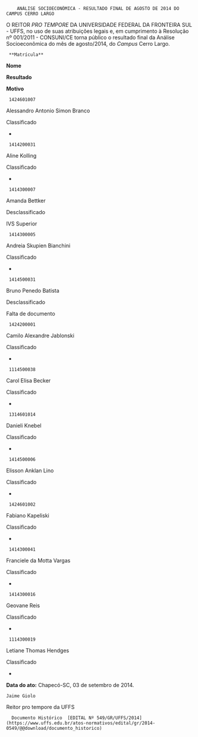         ANÁLISE SOCIOECONÔMICA - RESULTADO FINAL DE AGOSTO DE 2014 DO CAMPUS CERRO LARGO  

O REITOR *PRO TEMPORE* DA UNIVERSIDADE FEDERAL DA FRONTEIRA SUL - UFFS, no uso de suas atribuições legais e, em cumprimento à Resolução nº 001/2011 - CONSUNI/CE torna público o resultado final da Análise Socioeconômica do mês de agosto/2014, do *Campus* Cerro Largo.

     **Matrícula**

   **Nome**

   **Resultado**

   **Motivo**

     1424601007

   Alessandro Antonio Simon Branco

   Classificado

   -

     1414200031

   Aline Kolling

   Classificado

   -

     1414300007

   Amanda Bettker

   Desclassificado

   IVS Superior

     1414300005

   Andreia Skupien Bianchini

   Classificado

   -

     1414500031

   Bruno Penedo Batista

   Desclassificado

   Falta de documento

     1424200001

   Camilo Alexandre Jablonski

   Classificado

   -

     1114500038

   Carol Elisa Becker

   Classificado

   -

     1314601014

   Danieli Knebel

   Classificado

   -

     1414500006

   Elisson Anklan Lino

   Classificado

   -

     1424601002

   Fabiano Kapeliski

   Classificado

   -

     1414300041

   Franciele da Motta Vargas

   Classificado

   -

     1414300016

   Geovane Reis

   Classificado

   -

     1114300019

   Letiane Thomas Hendges

   Classificado

   -

      

   **Data do ato:** Chapecó-SC, 03 de setembro de 2014.   
 

    Jaime Giolo   
 Reitor pro tempore da UFFS 

      Documento Histórico  [EDITAL Nº 549/GR/UFFS/2014](https://www.uffs.edu.br/atos-normativos/edital/gr/2014-0549/@@download/documento_historico)     
      
